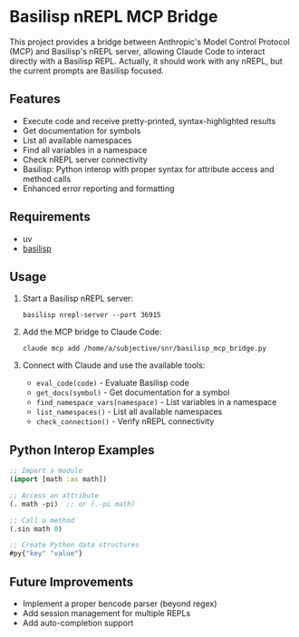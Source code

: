 # Basilisp nREPL MCP Bridge

This project provides a bridge between Anthropic's Model Control Protocol (MCP) and Basilisp's nREPL server, allowing Claude Code to interact directly with a Basilisp REPL.
Actually, it should work with any nREPL, but the current prompts are Basilisp focused.

## Features

- Execute code and receive pretty-printed, syntax-highlighted results
- Get documentation for symbols
- List all available namespaces
- Find all variables in a namespace
- Check nREPL server connectivity
- Basilisp: Python interop with proper syntax for attribute access and method calls
- Enhanced error reporting and formatting

## Requirements
- uv
- [basilisp](https://github.com/basilisp-lang/basilisp)

## Usage

1. Start a Basilisp nREPL server:
   ```
   basilisp nrepl-server --port 36915
   ```

2. Add the MCP bridge to Claude Code:
   ```
   claude mcp add /home/a/subjective/snr/basilisp_mcp_bridge.py
   ```

3. Connect with Claude and use the available tools:
   - `eval_code(code)` - Evaluate Basilisp code
   - `get_docs(symbol)` - Get documentation for a symbol
   - `find_namespace_vars(namespace)` - List variables in a namespace
   - `list_namespaces()` - List all available namespaces
   - `check_connection()` - Verify nREPL connectivity

## Python Interop Examples

```clojure
;; Import a module
(import [math :as math])

;; Access an attribute
(. math -pi)  ;; or (.-pi math)

;; Call a method
(.sin math 0)

;; Create Python data structures
#py{"key" "value"}
```

## Future Improvements

- Implement a proper bencode parser (beyond regex)
- Add session management for multiple REPLs
- Add auto-completion support
